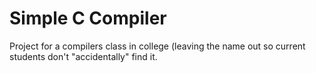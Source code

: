 # Simple C Compiler
Project for a compilers class in college (leaving the name out so current students don't "accidentally" find it.
